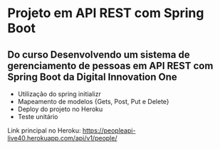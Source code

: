 # Projeto em API REST com Spring Boot

## Do curso Desenvolvendo um sistema de gerenciamento de pessoas em API REST com Spring Boot da Digital Innovation One

 - Utilização do spring initializr
 - Mapeamento de modelos {Gets, Post, Put e Delete}
 - Deploy do projeto no Heroku
 - Teste unitário


Link principal no Heroku: https://peopleapi-live40.herokuapp.com/api/v1/people/
